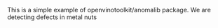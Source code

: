 This is a simple example of openvinotoolkit/anomalib package. We are detecting defects in metal nuts
